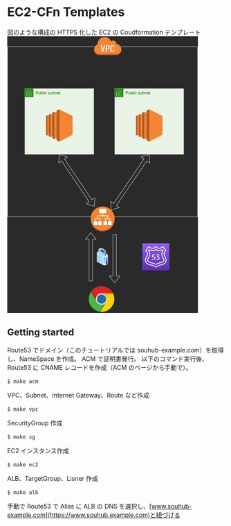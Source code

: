 # EC2-CFn Templates

図のような構成の HTTPS 化した EC2 の Coudformation テンプレート
![overview](./public/overview.jpg)

## Getting started

Route53 でドメイン（このチュートリアルでは souhub-example.com）を取得し、NameSpace を作成。
ACM で証明書発行。
以下のコマンド実行後、Route53 に CNAME レコードを作成（ACM のページから手動で）。

```
$ make acm
```

VPC、Subnet、Internet Gateway、Route など作成

```
$ make vpc
```

SecurityGroup 作成

```
$ make sg
```

EC2 インスタンス作成

```
$ make ec2
```

ALB、TargetGroup、Lisner 作成

```
$ make alb
```

手動で Route53 で Alias に ALB の DNS を選択し、[www.souhub-example.com](https://www.souhub.example.com)と紐づける
